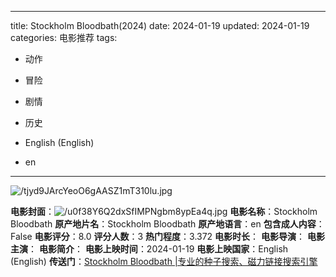 
---
title: Stockholm Bloodbath(2024)
date: 2024-01-19
updated: 2024-01-19
categories: 电影推荐
tags:

- 动作
- 冒险
- 剧情
- 历史

- English (English)
- en
---

<img src="https://image.tmdb.org/t/p/original/tjyd9JArcYeoO6gAASZ1mT310lu.jpg" alt="/tjyd9JArcYeoO6gAASZ1mT310lu.jpg" title="/tjyd9JArcYeoO6gAASZ1mT310lu.jpg">

**电影封面**：<img src="https://image.tmdb.org/t/p/w200/u0f38Y6Q2dxSfIMPNgbm8ypEa4q.jpg" alt="/u0f38Y6Q2dxSfIMPNgbm8ypEa4q.jpg" title="/u0f38Y6Q2dxSfIMPNgbm8ypEa4q.jpg">
**电影名称**：Stockholm Bloodbath
**原产地片名**：Stockholm Bloodbath
**原产地语言**：en
**包含成人内容**：False
**电影评分**：8.0
**评分人数**：3
**热门程度**：3.372
**电影时长**：
**电影导演**：
**电影主演**：
**电影简介**：
**电影上映时间**：2024-01-19
**电影上映国家**：English (English)
**传送门**：[Stockholm Bloodbath |专业的种子搜索、磁力链接搜索引擎](https://movie.amd794.com:2083/?search=Stockholm%20Bloodbath&ordering=&mode=match_phrase&page_size=10&page=1)

